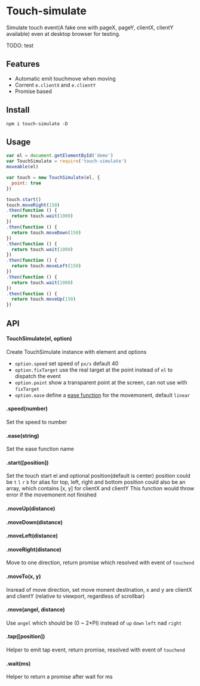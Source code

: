 # Touch-simulate

  Simulate touch event(A fake one with pageX, pageY, clientX, clientY available) even at desktop browser for testing.

  TODO: test

## Features

* Automatic emit touchmove when moving
* Corrent `e.clientX` and `e.clientY`
* Promise based

## Install

    npm i touch-simulate -D

## Usage

``` js
var el = document.getElementById('demo')
var TouchSimulate = require('touch-simulate')
moveable(el)

var touch = new TouchSimulate(el, {
  point: true
})

touch.start()
touch.moveRight(150)
.then(function () {
  return touch.wait(1000)
})
.then(function () {
  return touch.moveDown(150)
})
.then(function () {
  return touch.wait(1000)
})
.then(function () {
  return touch.moveLeft(150)
})
.then(function () {
  return touch.wait(1000)
})
.then(function () {
  return touch.moveUp(150)
})
```

## API

#### TouchSimulate(el, option)

Create TouchSimulate instance with element and options
* `option.speed` set speed of `px/s` default 40
* `option.fixTarget` use the real target at the point instead of `el` to dispatch the event
* `option.point` show a transparent point at the screen, can not use with `fixTarget`
* `option.ease` define a [ease function](https://github.com/component/ease) for the movemonent, default `linear`

#### .speed(number)

Set the speed to number

#### .ease(string)

Set the ease function name

#### .start([position])

Set the touch start el and optional position(default is center)
position could be `t` `l` `r` `b` for alias for top, left, right and bottom
position could also be an array, which contains [x, y] for clientX and clientY
This function would throw error if the movemonent not finished

#### .moveUp(distance)
#### .moveDown(distance)
#### .moveLeft(distance)
#### .moveRight(distance)

Move to one direction, return promise which resolved with event of `touchend`

#### .moveTo(x, y)

Insread of move direction, set move monent destination,
x and y are clientX and clientY (relative to viewport, regardless of scrollbar)

#### .move(angel, distance)

Use `angel` which should be (0 ~ 2*PI) instead of `up` `down` `left` nad `right`

#### .tap([position])

Helper to emit tap event, return promise, resolved with event of `touchend`

#### .wait(ms)

Helper to return a promise after wait for ms
